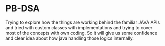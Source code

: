 # PB-DSA

Trying to explore how the things are working behind the familiar JAVA APIs and tried with custom classes with implementations and trying to cover most of the concepts with own coding. So it will give us some confidence and clear idea about how java handling those logics internally.
